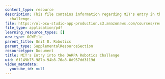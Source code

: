 ```yaml
---
content_type: resource
description: This file contains information regarding MIT's entry in the DARPA robotics
  challenge.
file: https://ol-ocw-studio-app-production.s3.amazonaws.com/courses/res-9-003-brains-minds-and-machines-summer-course-summer-2015/6f149b75987b94b876a80d957dd3119d_MITRES_9_003SUM15_Lec8-1.pdf
file_type: application/pdf
learning_resource_types: []
ocw_type: OCWFile
parent_title: Unit 8. Robotics
parent_type: SupplementalResourceSection
resourcetype: Document
title: MIT's Entry into the DARPA Robotics Challenge
uid: 6f149b75-987b-94b8-76a8-0d957dd3119d
video_metadata:
  youtube_id: null
---
```

